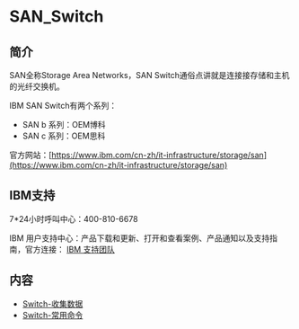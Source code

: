 # SAN_Switch

## 简介

SAN全称Storage Area Networks，SAN Switch通俗点讲就是连接接存储和主机的光纤交换机。

IBM SAN Switch有两个系列：
- SAN b 系列：OEM博科
- SAN c 系列：OEM思科

官方网站：[https://www.ibm.com/cn-zh/it-infrastructure/storage/san](https://www.ibm.com/cn-zh/it-infrastructure/storage/san)

## IBM支持
7\*24小时呼叫中心：400-810-6678

IBM 用户支持中心：产品下载和更新、打开和查看案例、产品通知以及支持指南，官方连接：
[IBM 支持团队](https://www.ibm.com/mysupport/s/?language=zh_CN)

## 内容
- [Switch-收集数据](https://bond-huang.github.io/huang/03-IBM_Storage_System/09-SAN_Switch/01-Switch-%E6%94%B6%E9%9B%86%E6%95%B0%E6%8D%AE.html)
- [Switch-常用命令](https://bond-huang.github.io/huang/03-IBM_Storage_System/09-SAN_Switch/02-Switch-%E5%B8%B8%E7%94%A8%E5%91%BD%E4%BB%A4.html)

